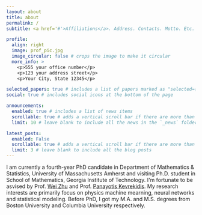 ```yaml
---
layout: about
title: about
permalink: /
subtitle: <a href='#'>Affiliations</a>. Address. Contacts. Motto. Etc.

profile:
  align: right
  image: prof_pic.jpg
  image_circular: false # crops the image to make it circular
  more_info: >
    <p>555 your office number</p>
    <p>123 your address street</p>
    <p>Your City, State 12345</p>

selected_papers: true # includes a list of papers marked as "selected={true}"
social: true # includes social icons at the bottom of the page

announcements:
  enabled: true # includes a list of news items
  scrollable: true # adds a vertical scroll bar if there are more than 3 news items
  limit: 10 # leave blank to include all the news in the `_news` folder

latest_posts:
  enabled: False
  scrollable: true # adds a vertical scroll bar if there are more than 3 new posts items
  limit: 3 # leave blank to include all the blog posts
---
```


I am currently a fourth-year PhD candidate in Department of Mathematics & Statistics, University of Massachusetts Amherst and visiting Ph.D. student in School of Mathematics, Georgia Institute of Technology. I'm fortunate to be asvised by Prof. [Wei Zhu](https://sites.google.com/view/weizhumath/home) and Prof. [Panayotis Kevrekidis](https://en.wikipedia.org/wiki/Panayotis_G._Kevrekidis). My research interests are primarily focus on physics machine mearning, neural networks and statistical modeling. Before PhD, I got my M.A. and M.S. degrees from Boston University and Columbia University respectively.
